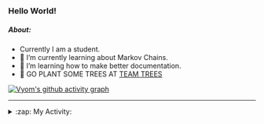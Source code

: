 ### Hello World!

##### About:
- Currently I am a student.
- 🌱 I’m currently learning about Markov Chains.
- 🌱 I’m learning how to make better documentation.
- 🌱 GO PLANT SOME TREES AT [TEAM TREES](https://teamtrees.org/)

[![Vyom's github activity graph](https://activity-graph.herokuapp.com/graph?username=Vyvy-vi)](https://github.com/ashutosh00710/github-readme-activity-graph)

---
<details>
  <summary>:zap: My Activity:</summary>
  
<!--START_SECTION:waka-->
![Code Time](http://img.shields.io/badge/Code%20Time-779%20hrs%201%20min-blue)

**I'm a Night 🦉** 

```text
🌞 Morning    67 commits     ██░░░░░░░░░░░░░░░░░░░░░░░   9.4% 
🌆 Daytime    167 commits    █████░░░░░░░░░░░░░░░░░░░░   23.42% 
🌃 Evening    228 commits    ████████░░░░░░░░░░░░░░░░░   31.98% 
🌙 Night      251 commits    ████████░░░░░░░░░░░░░░░░░   35.2%

```
📅 **I'm Most Productive on Sunday** 

```text
Monday       68 commits     ██░░░░░░░░░░░░░░░░░░░░░░░   9.54% 
Tuesday      126 commits    ████░░░░░░░░░░░░░░░░░░░░░   17.67% 
Wednesday    117 commits    ████░░░░░░░░░░░░░░░░░░░░░   16.41% 
Thursday     95 commits     ███░░░░░░░░░░░░░░░░░░░░░░   13.32% 
Friday       90 commits     ███░░░░░░░░░░░░░░░░░░░░░░   12.62% 
Saturday     67 commits     ██░░░░░░░░░░░░░░░░░░░░░░░   9.4% 
Sunday       150 commits    █████░░░░░░░░░░░░░░░░░░░░   21.04%

```


📊 **This Week I Spent My Time On** 

```text
🔥 Editors: 
VS Code                  18 hrs 51 mins      ██████████████████████░░░   91.2% 
Vim                      1 hr 49 mins        ██░░░░░░░░░░░░░░░░░░░░░░░   8.8%

🐱‍💻 Projects: 
uni-webpages             8 hrs 16 mins       ██████████░░░░░░░░░░░░░░░   40.05% 
api                      4 hrs 13 mins       █████░░░░░░░░░░░░░░░░░░░░   20.46% 
praise_backend_js        2 hrs 36 mins       ███░░░░░░░░░░░░░░░░░░░░░░   12.64% 
CSF                      2 hrs 27 mins       ███░░░░░░░░░░░░░░░░░░░░░░   11.86% 
blog                     2 hrs 3 mins        ██░░░░░░░░░░░░░░░░░░░░░░░   9.95%

```


 Last Updated on 06/05/2022 01:31:50 UTC
<!--END_SECTION:waka-->
</details>
